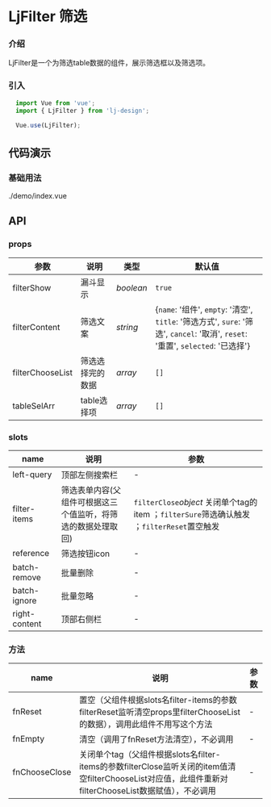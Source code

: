 # LjFilter 筛选

### 介绍
LjFilter是一个为筛选table数据的组件，展示筛选框以及筛选项。
### 引入

```js
  import Vue from 'vue';
  import { LjFilter } from 'lj-design';
  
  Vue.use(LjFilter);
```

## 代码演示

### 基础用法

<demo-code>./demo/index.vue</demo-code>

## API

### props

| 参数 | 说明 | 类型 |  默认值 |
|------|------|-----|---------|
| filterShow | 漏斗显示 | _boolean_ | `true` |
| filterContent | 筛选文案 | _string_ | {`name`: '组件', `empty`: '清空', `title`: '筛选方式', `sure`: '筛选', `cancel`: '取消', `reset`: '重置', `selected`: '已选择'} |
| filterChooseList | 筛选选择完的数据 | _array_ | `[]` |
| tableSelArr | table选择项 | _array_ | `[]` |

### slots

| name | 说明 | 参数 |
|------|------|-----|
| left-query | 顶部左侧搜索栏 | - |
| filter-items | 筛选表单内容(父组件可根据这三个值监听，将筛选的数据处理取回)| `filterClose`_object_ 关闭单个tag的item ；`filterSure`筛选确认触发 ；`filterReset`置空触发 | `filterClose`_string_  |
| reference | 筛选按钮icon | - |
| batch-remove | 批量删除 | - |
| batch-ignore | 批量忽略 | - |
| right-content | 顶部右侧栏 | - |

### 方法

| name | 说明 | 参数 | 
|------|------|-----|
| fnReset | 置空（父组件根据slots名filter-items的参数filterReset监听清空props里filterChooseList的数据），调用此组件不用写这个方法 | - |
| fnEmpty | 清空（调用了fnReset方法清空），不必调用 | - |
| fnChooseClose | 关闭单个tag（父组件根据slots名filter-items的参数filterClose监听关闭的item值清空filterChooseList对应值，此组件重新对filterChooseList数据赋值），不必调用 | - |